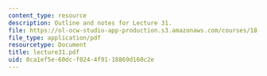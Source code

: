 ```yaml
---
content_type: resource
description: Outline and notes for Lecture 31.
file: https://ol-ocw-studio-app-production.s3.amazonaws.com/courses/18-965-geometry-of-manifolds-fall-2004/0ca1ef5e60dcf0244f9118869d160c2e_lecture31.pdf
file_type: application/pdf
resourcetype: Document
title: lecture31.pdf
uid: 0ca1ef5e-60dc-f024-4f91-18869d160c2e
---
```

